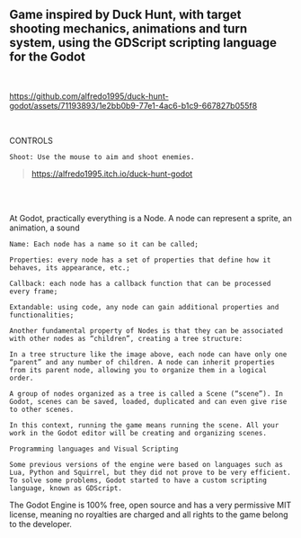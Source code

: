 <h2> Game inspired by Duck Hunt, with target shooting mechanics, animations and turn system, using the GDScript scripting language for the Godot </h2>

<br>

https://github.com/alfredo1995/duck-hunt-godot/assets/71193893/1e2bb0b9-77e1-4ac6-b1c9-667827b055f8

<br>

CONTROLS

    Shoot: Use the mouse to aim and shoot enemies.

> https://alfredo1995.itch.io/duck-hunt-godot

<br>
<br>

At Godot, practically everything is a Node. A node can represent a sprite, an animation, a sound

    Name: Each node has a name so it can be called;

    Properties: every node has a set of properties that define how it behaves, its appearance, etc.;

    Callback: each node has a callback function that can be processed every frame;

    Extandable: using code, any node can gain additional properties and functionalities;

    Another fundamental property of Nodes is that they can be associated with other nodes as “children”, creating a tree structure:

    In a tree structure like the image above, each node can have only one “parent” and any number of children. A node can inherit properties from its parent node, allowing you to organize them in a logical order.

    A group of nodes organized as a tree is called a Scene (“scene”). In Godot, scenes can be saved, loaded, duplicated and can even give rise to other scenes.

    In this context, running the game means running the scene. All your work in the Godot editor will be creating and organizing scenes.

    Programming languages and Visual Scripting

    Some previous versions of the engine were based on languages such as Lua, Python and Squirrel, but they did not prove to be very efficient. To solve some problems, Godot started to have a custom scripting language, known as GDScript.

The Godot Engine is 100% free, open source and has a very permissive MIT license, meaning no royalties are charged and all rights to the game belong to the developer.


